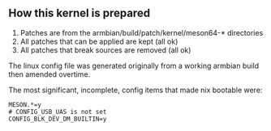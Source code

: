 ## How this kernel is prepared

1. Patches are from the armbian/build/patch/kernel/meson64-* directories
2. All patches that can be applied are kept (all ok)
3. All patches that break sources are removed (all ok)

The linux config file was generated originally from a working armbian build then amended overtime.

The most significant, incomplete, config items that made nix bootable were:

```
MESON.*=y
# CONFIG_USB_UAS is not set
CONFIG_BLK_DEV_DM_BUILTIN=y
```

